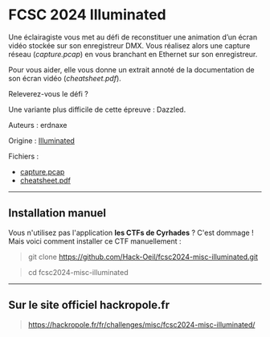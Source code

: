 # FCSC 2024 Illuminated

Une éclairagiste vous met au défi de reconstituer une animation d’un écran vidéo stockée sur son enregistreur DMX. Vous réalisez alors une capture réseau (*capture.pcap*) en vous branchant en Ethernet sur son enregistreur.

Pour vous aider, elle vous donne un extrait annoté de la documentation de son écran vidéo (*cheatsheet.pdf*).

Releverez-vous le défi ?

Une variante plus difficile de cette épreuve : Dazzled.


Auteurs : erdnaxe

Origine : [Illuminated](https://hackropole.fr/fr/challenges/misc/fcsc2024-misc-illuminated/)


Fichiers :
- [capture.pcap](capture.pcap)
- [cheatsheet.pdf](cheatsheet.pdf)

-----------

## Installation manuel
Vous n'utilisez pas l'application **les CTFs de Cyrhades** ? C'est dommage !
Mais voici comment installer ce CTF manuellement :

> git clone https://github.com/Hack-Oeil/fcsc2024-misc-illuminated.git

> cd fcsc2024-misc-illuminated


-----------

## Sur le site officiel hackropole.fr
> https://hackropole.fr/fr/challenges/misc/fcsc2024-misc-illuminated/